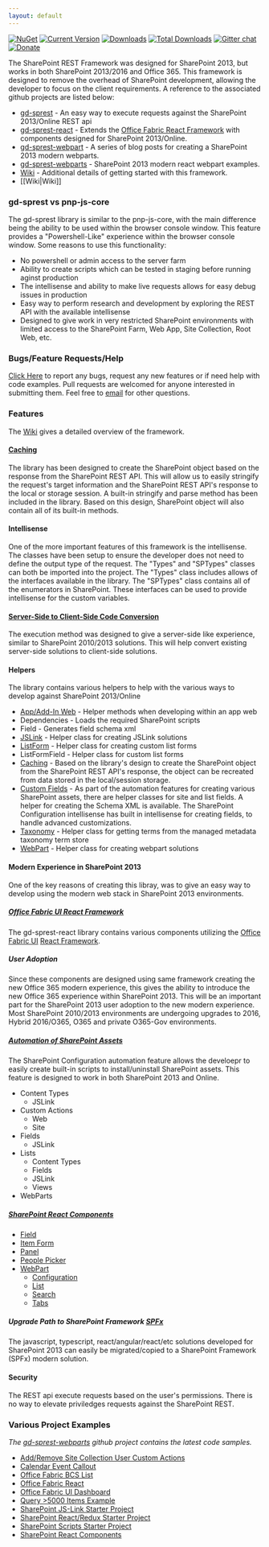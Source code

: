 ```yaml
---
layout: default
---
```

[![NuGet](https://img.shields.io/nuget/v/gd-sprest.svg)](https://www.nuget.org/packages/gd-sprest/)
[![Current Version](https://badge.fury.io/js/gd-sprest.svg)](https://www.npmjs.com/package/gd-sprest)
[![Downloads](https://img.shields.io/npm/dm/gd-sprest.svg)](https://www.npmjs.com/package/gd-sprest)
[![Total Downloads](https://img.shields.io/npm/dt/gd-sprest.svg)](https://www.npmjs.com/package/gd-sprest)
[![Gitter chat](https://badges.gitter.im/gitterHQ/gitter.png)](https://gitter.im/gd-sprest/Lobby)
[![Donate](https://img.shields.io/badge/Donate-PayPal-green.svg)](https://paypal.me/Dattabase)

The SharePoint REST Framework was designed for SharePoint 2013, but works in both SharePoint 2013/2016 and Office 365. This framework is designed to remove the overhead of SharePoint development, allowing the developer to focus on the client requirements. A reference to the associated github projects are listed below:

* [gd-sprest](https://github.com/gunjandatta/sprest) - An easy way to execute requests against the SharePoint 2013/Online REST api
* [gd-sprest-react](https://github.com/gunjandatta/sprest-react) - Extends the [Office Fabric React Framework](https://dev.office.com/fabric) with components designed for SharePoint 2013/Online.
* [gd-sprest-webpart](http://dattabase.com/sharepoint-2013-modern-webpart/) - A series of blog posts for creating a SharePoint 2013 modern webparts.
* [gd-sprest-webparts](https://github.com/gunjandatta/sprest-webparts) - SharePoint 2013 modern react webpart examples.
* [Wiki](https://github.com/gunjandatta/sprest/wiki) - Additional details of getting started with this framework.
* [[Wiki|Wiki]]

### gd-sprest vs pnp-js-core
The gd-sprest library is similar to the pnp-js-core, with the main difference being the ability to be used within the browser console window. This feature provides a "Powershell-Like" experience within the browser console window. Some reasons to use this functionality:
* No powershell or admin access to the server farm
* Ability to create scripts which can be tested in staging before running aginst production
* The intellisense and ability to make live requests allows for easy debug issues in production
* Easy way to perform research and development by exploring the REST API with the available intellisense
* Designed to give work in very restricted SharePoint environments with limited access to the SharePoint Farm, Web App, Site Collection, Root Web, etc.

### Bugs/Feature Requests/Help
[Click Here](https://github.com/gunjandatta/sprest/issues) to report any bugs, request any new features or if need help with code examples. Pull requests are welcomed for anyone interested in submitting them. Feel free to [email](mailto:github@dattabase.com) for other questions.

### Features
The [Wiki](https://github.com/gunjandatta/sprest/wiki) gives a detailed overview of the framework.

#### [Caching](https://github.com/gunjandatta/sprest/wiki/Session-Storage)
The library has been designed to create the SharePoint object based on the response from the SharePoint REST API. This will allow us to easily stringify the request's target information and the SharePoint REST API's response to the local or storage session. A built-in stringify and parse method has been included in the library. Based on this design, SharePoint object will also contain all of its built-in methods.

#### Intellisense
One of the more important features of this framework is the intellisense. The classes have been setup to ensure the developer does not need to define the output type of the request. The "Types" and "SPTypes" classes can both be imported into the project. The "Types" class includes allows of the interfaces available in the library. The "SPTypes" class contains all of the enumerators in SharePoint. These interfaces can be used to provide intellisense for the custom variables.

#### [Server-Side to Client-Side Code Conversion](https://github.com/gunjandatta/sprest/wiki/Execution-CodeConversion)
The execution method was designed to give a server-side like experience, similar to SharePoint 2010/2013 solutions. This will help convert existing server-side solutions to client-side solutions.

#### Helpers
The library contains various helpers to help with the various ways to develop against SharePoint 2013/Online
- [App/Add-In Web](https://github.com/gunjandatta/sprest/wiki/AddIn-Model) - Helper methods when developing within an app web
- Dependencies - Loads the required SharePoint scripts
- Field - Generates field schema xml
- [JSLink](https://github.com/gunjandatta/sprest/wiki/JSLink) - Helper class for creating JSLink solutions
- [ListForm](List-Form) - Helper class for creating custom list forms
- ListFormField - Helper class for custom list forms
- [Caching](https://github.com/gunjandatta/sprest/wiki/Session-Storage) - Based on the library's design to create the SharePoint object from the SharePoint REST API's response, the object can be recreated from data stored in the local/session storage.
- [Custom Fields](https://github.com/gunjandatta/sprest/wiki/Automation-Fields) - As part of the automation features for creating various SharePoint assets, there are helper classes for site and list fields. A helper for creating the Schema XML is available. The SharePoint Configuration intellisense has built in intellisense for creating fields, to handle advanced customizations.
- [Taxonomy](https://github.com/gunjandatta/sprest/wiki/Taxonomy) - Helper class for getting terms from the managed metadata taxonomy term store
- [WebPart](https://github.com/gunjandatta/sprest/wiki/WebPart) - Helper class for creating webpart solutions

#### Modern Experience in SharePoint 2013
One of the key reasons of creating this libray, was to give an easy way to develop using the modern web stack in SharePoint 2013 environments.

##### [Office Fabric UI React Framework](https://developer.microsoft.com/en-us/fabric#/components)
The gd-sprest-react library contains various components utilizing the [Office Fabric UI](https://dev.office.com/fabric) [React Framework](https://reactjs.org/).

##### User Adoption
Since these components are designed using same framework creating the new Office 365 modern experience, this gives the ability to introduce the new Office 365 experience within SharePoint 2013. This will be an important part for the SharePoint 2013 user adoption to the new modern experience. Most SharePoint 2010/2013 environments are undergoing upgrades to 2016, Hybrid 2016/O365, O365 and private O365-Gov environments.

##### [Automation of SharePoint Assets](https://github.com/gunjandatta/sprest/wiki/Automation)
The SharePoint Configuration automation feature allows the develoepr to easily create built-in scripts to install/uninstall SharePoint assets. This feature is designed to work in both SharePoint 2013 and Online.
- Content Types
   - JSLink
- Custom Actions
   - Web
   - Site
- Fields
   - JSLink
- Lists
   - Content Types
   - Fields
   - JSLink
   - Views
- WebParts

##### [SharePoint React Components](https://github.com/gunjandatta/sprest/wiki/React)
- [Field](https://github.com/gunjandatta/sprest/wiki/React-Field)
- [Item Form](https://github.com/gunjandatta/sprest/wiki/React-Item-Form)
- [Panel](https://github.com/gunjandatta/sprest/wiki/React-Panel)
- [People Picker](https://github.com/gunjandatta/sprest/wiki/React-People-Picker)
- [WebPart](https://github.com/gunjandatta/sprest/wiki/React-WebPart)
    - [Configuration](https://github.com/gunjandatta/sprest/wiki/React-WebPart-Configuration)
    - [List](https://github.com/gunjandatta/sprest/wiki/React-WebPart-List)
    - [Search](https://github.com/gunjandatta/sprest/wiki/React-WebPart-Search)
    - [Tabs](https://github.com/gunjandatta/sprest/wiki/React-WebPart-Tabs)

##### Upgrade Path to SharePoint Framework [SPFx](https://docs.microsoft.com/en-us/sharepoint/dev/spfx/sharepoint-framework-overview)
The javascript, typescript, react/angular/react/etc solutions developed for SharePoint 2013 can easily be migrated/copied to a SharePoint Framework (SPFx) modern solution.

#### Security
The REST api execute requests based on the user's permissions. There is no way to elevate priviledges requests against the SharePoint REST.

### Various Project Examples
_The [gd-sprest-webparts](https://github.com/gunjandatta/sprest-webparts) github project contains the latest code samples._
* [Add/Remove Site Collection User Custom Actions](https://github.com/gunjandatta/sprest-sitecustomactions)
* [Calendar Event Callout](https://github.com/gunjandatta/sp-event-callout)
* [Office Fabric BCS List](https://github.com/gunjandatta/sprest-bcs-list)
* [Office Fabric React](https://github.com/gunjandatta/sprest-fabric-react)
* [Office Fabric UI Dashboard](https://github.com/gunjandatta/sprest-list)
* [Query >5000 Items Example](https://github.com/gunjandatta/sprest-large-list)
* [SharePoint JS-Link Starter Project](https://github.com/gunjandatta/sp-jslink)
* [SharePoint React/Redux Starter Project](https://github.com/gunjandatta/sp-react-redux)
* [SharePoint Scripts Starter Project](https://github.com/gunjandatta/sp-scripts)
* [SharePoint React Components](https://github.com/gunjandatta/sprest-react)